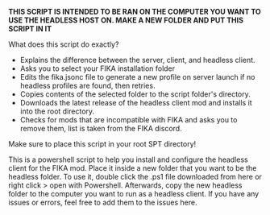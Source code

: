 **THIS SCRIPT IS INTENDED TO BE RAN ON THE COMPUTER YOU WANT TO USE THE HEADLESS HOST ON. MAKE A NEW FOLDER AND PUT THIS SCRIPT IN IT**   

What does this script do exactly?
- Explains the difference between the server, client, and headless client.
- Asks you to select your FIKA installation folder
- Edits the fika.jsonc file to generate a new profile on server launch if no headless profiles are found, then retries.
- Copies contents of the selected folder to the script folder's directory.
- Downloads the latest release of the headless client mod and installs it into the root directory.
- Checks for mods that are incompatible with FIKA and asks you to remove them, list is taken from the FIKA discord.
  
Make sure to place this script in your root SPT directory!

This is a powershell script to help you install and configure the headless client for the FIKA mod. Place it inside a new folder that you want to be the headless folder.
To use it, double click the .ps1 file downloaded from here or right click > open with Powershell. 
Afterwards, copy the new headless folder to the computer you want to run as a headless client.
If you have any issues or errors, feel free to add them to the issues here.
